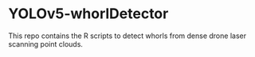 # YOLOv5-whorlDetector
This repo contains the R scripts to detect whorls from dense drone laser scanning point clouds.
